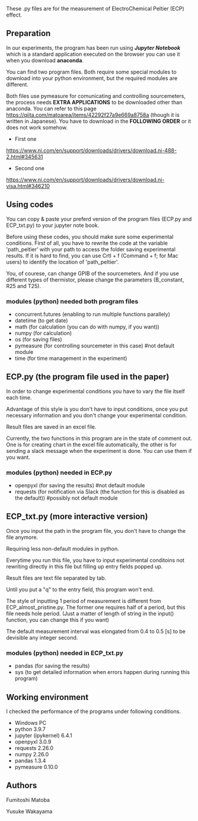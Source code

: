 These .py files are for the measurement of ElectroChemical Peltier (ECP) effect.

## Preparation

In our experiments, the program has been run using ***Jupyter Notebook*** which is a standard application executed on the browser you can use it when you download **anaconda**.

You can find two program files. Both require some special modules to download into your python environment, but the required modules are different.

Both files use pymeasure for comunicating and controlling sourcemeters, the process needs **EXTRA APPLICATIONS** to be downloaded other than anaconda. You can refer to this page https://qiita.com/matoarea/items/42292f27a9e669a8758a (though it is written in Japanese). You have to download in the **FOLLOWING ORDER** or it does not work somehow.
- First one

https://www.ni.com/en/support/downloads/drivers/download.ni-488-2.html#345631

- Second one

https://www.ni.com/en/support/downloads/drivers/download.ni-visa.html#346210


## Using codes

You can copy & paste your preferd version of the program files (ECP.py and ECP_txt.py) to your jupyter note book.

Before using these codes, you should make sure some experimental conditions. First of all, you have to rewrite the code at the variable 'path_peltier' with your path to access the folder saving experimental results. If it is hard to find, you can use Crtl + f (Command + f; for Mac users) to identify the location of 'path_peltier'.

You, of courese, can change GPIB of the sourcemeters. And if you use different types of thermistor, please change the parameters (B_constant, R25 and T25).

### modules (python) needed both program files 
- concurrent.futures (enabling to run multiple functions parallely)
- datetime (to get date)
- math (for calculation (you can do with numpy, if you want))
- numpy (for calculation)
- os (for saving files)
- pymeasure (for controlling sourcemeter in this case) #not default module
- time (for time management in the experiment)



## ECP.py (the program file used in the paper)

In order to change experimental conditions you have to vary the file itself each time.

Advantage of this style is you don't have to input conditions, once you put necessary information and you don't change your experimental condition.

Result files are saved in an excel file.

Currently, the two functions in this program are in the state of comment out. One is for creating chart in the excel file automatically, the other is for sending a slack message when the experiment is done.
You can use them if you want.

### modules (python) needed in ECP.py
- openpyxl (for saving the results) #not default module
- requests (for notification via Slack (the function for this is disabled as the default)) #possibly not default module


## ECP_txt.py (more interactive version)

Once you input the path in the program file, you don't have to change the file anymore.

Requiring less non-default modules in python. 

Everytime you run this file, you have to input experimental conditoins not rewriting directly in this file but filling up entry fields popped up.

Result files are text file separated by tab.

Until you put a "q" to the entry field, this program won't end.

The style of inputting 1 period of measurement is different from ECP_almost_pristine.py. The former one requires half of a period, but this file needs hole period. (Just a matter of length of string in the input() function, you can change this if you want)

The default measurement interval was elongated from 0.4 to 0.5 [s] to be devisible any integer second.

### modules (python) needed in ECP_txt.py
- pandas (for saving the results)
- sys (to get detailed information when errors happen during running this program)

## Working environment
I checked the performance of the programs under following conditions.
- Windows PC
- python 3.9.7
- jupyter (ipykernel) 6.4.1
- openpyxl 3.0.9
- requests 2.26.0
- numpy 2.26.0
- pandas 1.3.4
- pymeasure 0.10.0

## Authors
Fumitoshi Matoba

Yusuke Wakayama
